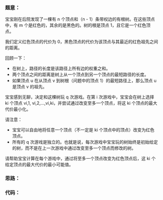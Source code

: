 ### 题意：

宝宝刚在后院发现了一棵有 n 个顶点和（n - 1）条带权边的有根树。在这些顶点中，有 m 个是红色的，其余的是黑色的。树的根是顶点 1，且它是一个红色顶点。

我们定义红色顶点的代价为 0，黑色顶点的代价为该顶点与其最近的红色祖先之间的距离。

回顾一下：
- 在树上，路径的长度是该路径上所有边的权重之和。
- 两个顶点之间的距离是树上从一个顶点到另一个顶点的最短路径的长度。
- 如果顶点 u 在从顶点 v 到树根（问题中的顶点 1）的最短路径上，那么顶点 u 是顶点 v 的祖先。

宝宝感到无聊，决定和这棵树玩 q 次游戏。在第 i 次游戏中，宝宝会在树上选择 ki 个顶点 vi,1, vi,2,...,vi,ki，并尝试通过改变至多一个顶点，将这 ki 个顶点的最大代价最小化。

请注意：
- 宝宝可以自由地将任意一个顶点（不一定是 ki 个顶点中的顶点）改变为红色顶点。
- 所有的 q 次游戏是独立的。也就是说，每次游戏中宝宝玩的树始终是初始给定的树，而不是在上一次游戏中通过改变至多一个顶点而修改的树。

请帮助宝宝计算在每个游戏中，通过将至多一个顶点改变为红色顶点后，这 ki 个给定顶点的最大代价的最小可能值。

### 思路：

### 代码：

